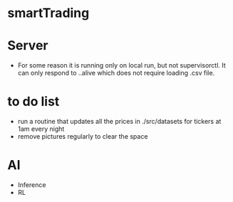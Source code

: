 # smartTrading

# Server
- For some reason it is running only on local run, but not supervisorctl. It can only respond to ..alive which does not require loading .csv file.

# to do list
- run a routine that updates all the prices in ./src/datasets for tickers at 1am every night
- remove pictures regularly to clear the space


# AI
- Inference
- RL 

